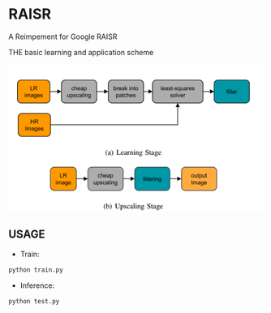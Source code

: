 # RAISR
A Reimpement for Google RAISR  


THE basic learning and application scheme
<div align = "center">
    <img src="pic/schme.png">
</div>

## USAGE
- Train:
```python
python train.py
```

- Inference:
```python
python test.py
```